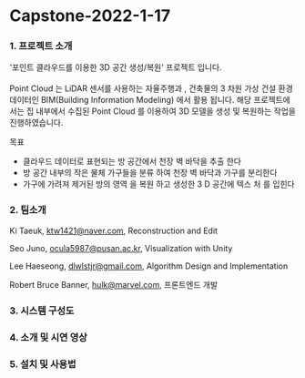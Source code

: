 # Capstone-2022-1-17

### 1. 프로젝트 소개

'포인트 클라우드를 이용한 3D 공간 생성/복원' 프로젝트 입니다.<br/><br/>
Point Cloud 는 LiDAR 센서를 사용하는 자율주행과 , 건축물의 3 차원 가상 건설 환경 데이터인 BIM(Building Information Modeling) 에서 활용 됩니다. 해당 프로젝트에서는 집 내부에서 수집된 Point Cloud 를 이용하여 3D 모델을 생성 및 복원하는 작업을 진행하였습니다.

목표
- 클라우드 데이터로 표현되는 방 공간에서 천장 벽 바닥을 추출 한다
- 방 공간 내부의 작은 물체 가구들을 분류 하여 천장 벽 바닥과 가구를 분리한다
- 가구에 가려져 제거된 방의 영역 을 복원 하고 생성한 3 D 공간에 텍스 처 를 입힌다


### 2. 팀소개

Ki Taeuk, ktw1421@naver.com, Reconstruction and Edit

Seo Juno, ocula5987@pusan.ac.kr, Visualization with Unity

Lee Haeseong, dlwlstjr@gmail.com, Algorithm Design and Implementation



Robert Bruce Banner, hulk@marvel.com, 프론트엔드 개발

### 3. 시스템 구성도


### 4. 소개 및 시연 영상


### 5. 설치 및 사용법


